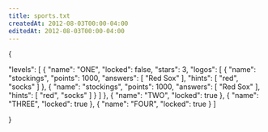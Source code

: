 ```yaml
---
title: sports.txt
createdAt: 2012-08-03T00:00-04:00
editedAt: 2012-08-03T00:00-04:00
---
```


{

  "levels": [
    {
      "name": "ONE",
      "locked": false,
      "stars": 3,
      "logos": [
        {
          "name": "stockings",
          "points": 1000,
          "answers": [
            "Red Sox"
          ],
          "hints": [
            "red",
            "socks"
          ]
        },
        {
          "name": "stockings",
          "points": 1000,
          "answers": [
            "Red Sox"
          ],
          "hints": [
            "red",
            "socks"
          ]
        }
      ]
    },
    {
      "name": "TWO",
      "locked": true
    },
    {
      "name": "THREE",
      "locked": true
    },
    {
      "name": "FOUR",
      "locked": true
    }
  ]

}

